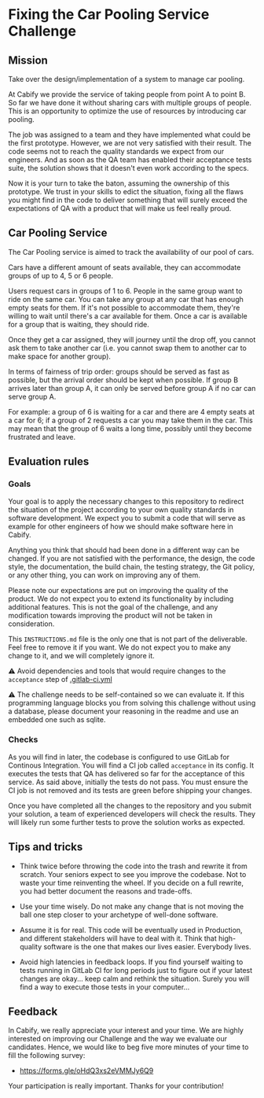 # Fixing the Car Pooling Service Challenge

## Mission

Take over the design/implementation of a system to manage car pooling.

At Cabify we provide the service of taking people from point A to point B. So far we have done it without sharing cars with multiple groups of people. This is an opportunity to optimize the use of resources by introducing car pooling.

The job was assigned to a team and they have implemented what could be the first prototype. However, we are not very satisfied with their result. The code seems not to reach the quality standards we expect from our engineers. And as soon as the QA team has enabled their acceptance tests suite, the solution shows that it doesn't even work according to the specs.

Now it is your turn to take the baton, assuming the ownership of this prototype. We trust in your skills to edict the situation, fixing all the flaws you might find in the code to deliver something that will surely exceed the expectations of QA with a product that will make us feel really proud.

## Car Pooling Service

The Car Pooling service is aimed to track the availability of our pool of cars.

Cars have a different amount of seats available, they can accommodate groups of up to 4, 5 or 6 people.

Users request cars in groups of 1 to 6. People in the same group want to ride on the same car. You can take any group at any car that has enough empty seats for them. If it's not possible to accommodate them, they're willing to wait until there's a car available for them. Once a car is available for a group that is waiting, they should ride. 

Once they get a car assigned, they will journey until the drop off, you cannot ask them to take another car (i.e. you cannot swap them to another car to make space for another group).

In terms of fairness of trip order: groups should be served as fast as possible, but the arrival order should be kept when possible. If group B arrives later than group A, it can only be served before group A if no car can serve group A.

For example: a group of 6 is waiting for a car and there are 4 empty seats at a car for 6; if a group of 2 requests a car you may take them in the car. This may mean that the group of 6 waits a long time, possibly until they become frustrated and leave.

## Evaluation rules

### Goals

Your goal is to apply the necessary changes to this repository to redirect the situation of the project according to your own quality standards in software development. We expect you to submit a code that will serve as example for other engineers of how we should make software here in Cabify.

Anything you think that should had been done in a different way can be changed. If you are not satisfied with the performance, the design, the code style, the documentation, the build chain, the testing strategy, the Git policy, or any other thing, you can work on improving any of them. 

Please note our expectations are put on improving the quality of the product. We do not expect you to extend its functionality by including additional features. This is not the goal of the challenge, and any modification towards improving the product will not be taken in consideration.

This `INSTRUCTIONS.md` file is the only one that is not part of the deliverable. Feel free to remove it if you want. We do not expect you to make any change to it, and we will completely ignore it.

:warning: Avoid dependencies and tools that would require changes to the `acceptance` step of [.gitlab-ci.yml](./.gitlab-ci.yml)

:warning: The challenge needs to be self-contained so we can evaluate it. If this programming language blocks you from solving this challenge without using a database, please document your reasoning in the readme and use an embedded one such as sqlite.

### Checks

As you will find in later, the codebase is configured to use GitLab for Continous Integration. You will find a CI job called `acceptance` in its config. It executes the tests that QA has delivered so far for the acceptance of this service. As said above, initially the tests do not pass. You must ensure the CI job is not removed and its tests are green before shipping your changes. 

Once you have completed all the changes to the repository and you submit your solution, a team of experienced developers will check the results. They will likely run some further tests to prove the solution works as expected. 

## Tips and tricks

- Think twice before throwing the code into the trash and rewrite it from scratch. Your seniors expect to see you improve the codebase. Not to waste your time reinventing the wheel. If you decide on a full rewrite, you had better document the reasons and trade-offs.

- Use your time wisely. Do not make any change that is not moving the ball one step closer to your archetype of well-done software. 

- Assume it is for real. This code will be eventually used in Production, and different stakeholders will have to deal with it. Think that high-quality software is the one that makes our lives easier. Everybody lives.

- Avoid high latencies in feedback loops. If you find yourself waiting to tests running in GitLab CI for long periods just to figure out if your latest changes are okay... keep calm and rethink the situation. Surely you will find a way to execute those tests in your computer...

## Feedback

In Cabify, we really appreciate your interest and your time. We are highly interested on improving our Challenge and the way we evaluate our candidates. Hence, we would like to beg five more minutes of your time to fill the following survey:

- https://forms.gle/oHdQ3xs2eVMMJy6Q9

Your participation is really important. Thanks for your contribution!
